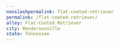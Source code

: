 ```yaml
---
﻿nonslashpermalink: flat-coated-retriever
permalink: /flat-coated-retriever/
alley: Flat-Coated Retriever
city: Hendersonville
state: Tennessee
---
```

